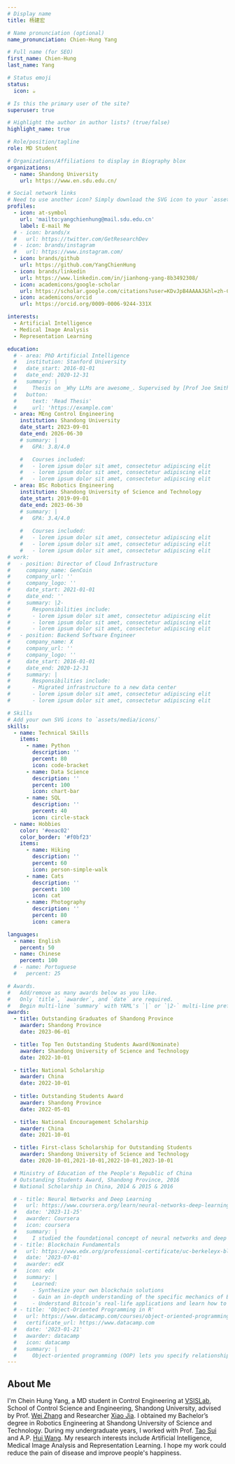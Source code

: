```yaml
---
# Display name
title: 杨建宏

# Name pronunciation (optional)
name_pronunciation: Chien-Hung Yang

# Full name (for SEO)
first_name: Chien-Hung
last_name: Yang

# Status emoji
status:
  icon: ☕️

# Is this the primary user of the site?
superuser: true

# Highlight the author in author lists? (true/false)
highlight_name: true

# Role/position/tagline
role: MD Student

# Organizations/Affiliations to display in Biography blox
organizations:
  - name: Shandong University
    url: https://www.en.sdu.edu.cn/

# Social network links
# Need to use another icon? Simply download the SVG icon to your `assets/media/icons/` folder.
profiles:
  - icon: at-symbol
    url: 'mailto:yangchienhung@mail.sdu.edu.cn'
    label: E-mail Me
  # - icon: brands/x
  #   url: https://twitter.com/GetResearchDev
  # - icon: brands/instagram
  #   url: https://www.instagram.com/
  - icon: brands/github
    url: https://github.com/YangChienHung
  - icon: brands/linkedin
    url: https://www.linkedin.com/in/jianhong-yang-8b3492308/
  - icon: academicons/google-scholar
    url: https://scholar.google.com/citations?user=KDvJpB4AAAAJ&hl=zh-CN
  - icon: academicons/orcid
    url: https://orcid.org/0009-0006-9244-331X

interests:
  - Artificial Intelligence
  - Medical Image Analysis
  - Representation Learning

education:
  # - area: PhD Artificial Intelligence
  #   institution: Stanford University
  #   date_start: 2016-01-01
  #   date_end: 2020-12-31
  #   summary: |
  #     Thesis on _Why LLMs are awesome_. Supervised by [Prof Joe Smith](https://example.com). Presented papers at 5 IEEE conferences with the contributions being published in 2 Springer journals.
  #   button:
  #     text: 'Read Thesis'
  #     url: 'https://example.com'
  - area: MEng Control Engineering
    institution: Shandong University
    date_start: 2023-09-01
    date_end: 2026-06-30
    # summary: |
    #   GPA: 3.8/4.0

    #   Courses included:
    #   - lorem ipsum dolor sit amet, consectetur adipiscing elit
    #   - lorem ipsum dolor sit amet, consectetur adipiscing elit
    #   - lorem ipsum dolor sit amet, consectetur adipiscing elit
  - area: BSc Robotics Engineering
    institution: Shandong University of Science and Technology
    date_start: 2019-09-01
    date_end: 2023-06-30
    # summary: |
    #   GPA: 3.4/4.0
      
    #   Courses included:
    #   - lorem ipsum dolor sit amet, consectetur adipiscing elit
    #   - lorem ipsum dolor sit amet, consectetur adipiscing elit
    #   - lorem ipsum dolor sit amet, consectetur adipiscing elit
# work:
#   - position: Director of Cloud Infrastructure
#     company_name: GenCoin
#     company_url: ''
#     company_logo: ''
#     date_start: 2021-01-01
#     date_end: ''
#     summary: |2-
#       Responsibilities include:
#       - lorem ipsum dolor sit amet, consectetur adipiscing elit
#       - lorem ipsum dolor sit amet, consectetur adipiscing elit
#       - lorem ipsum dolor sit amet, consectetur adipiscing elit
#   - position: Backend Software Engineer
#     company_name: X
#     company_url: ''
#     company_logo: ''
#     date_start: 2016-01-01
#     date_end: 2020-12-31
#     summary: |
#       Responsibilities include:
#       - Migrated infrastructure to a new data center
#       - lorem ipsum dolor sit amet, consectetur adipiscing elit
#       - lorem ipsum dolor sit amet, consectetur adipiscing elit

# Skills
# Add your own SVG icons to `assets/media/icons/`
skills:
  - name: Technical Skills
    items:
      - name: Python
        description: ''
        percent: 80
        icon: code-bracket
      - name: Data Science
        description: ''
        percent: 100
        icon: chart-bar
      - name: SQL
        description: ''
        percent: 40
        icon: circle-stack
  - name: Hobbies
    color: '#eeac02'
    color_border: '#f0bf23'
    items:
      - name: Hiking
        description: ''
        percent: 60
        icon: person-simple-walk
      - name: Cats
        description: ''
        percent: 100
        icon: cat
      - name: Photography
        description: ''
        percent: 80
        icon: camera

languages:
  - name: English
    percent: 50
  - name: Chinese
    percent: 100
  # - name: Portuguese
  #   percent: 25

# Awards.
#   Add/remove as many awards below as you like.
#   Only `title`, `awarder`, and `date` are required.
#   Begin multi-line `summary` with YAML's `|` or `|2-` multi-line prefix and indent 2 spaces below.
awards:
  - title: Outstanding Graduates of Shandong Province
    awarder: Shandong Province
    date: 2023-06-01

  - title: Top Ten Outstanding Students Award(Nominate)
    awarder: Shandong University of Science and Technology
    date: 2022-10-01

  - title: National Scholarship
    awarder: China
    date: 2022-10-01
  
  - title: Outstanding Students Award
    awarder: Shandong Province
    date: 2022-05-01

  - title: National Encouragement Scholarship
    awarder: China
    date: 2021-10-01

  - title: First-class Scholarship for Outstanding Students
    awarder: Shandong University of Science and Technology
    date: 2020-10-01,2021-10-01,2022-10-01,2023-10-01

  # Ministry of Education of the People's Republic of China
  # Outstanding Students Award, Shandong Province, 2016
  # National Scholarship in China, 2014 & 2015 & 2016

  # - title: Neural Networks and Deep Learning
  #   url: https://www.coursera.org/learn/neural-networks-deep-learning
  #   date: '2023-11-25'
  #   awarder: Coursera
  #   icon: coursera
  #   summary: |
  #     I studied the foundational concept of neural networks and deep learning. By the end, I was familiar with the significant technological trends driving the rise of deep learning; build, train, and apply fully connected deep neural networks; implement efficient (vectorized) neural networks; identify key parameters in a neural network’s architecture; and apply deep learning to your own applications.
  # - title: Blockchain Fundamentals
  #   url: https://www.edx.org/professional-certificate/uc-berkeleyx-blockchain-fundamentals
  #   date: '2023-07-01'
  #   awarder: edX
  #   icon: edx
  #   summary: |
  #     Learned:
  #     - Synthesize your own blockchain solutions
  #     - Gain an in-depth understanding of the specific mechanics of Bitcoin
  #     - Understand Bitcoin’s real-life applications and learn how to attack and destroy Bitcoin, Ethereum, smart contracts and Dapps, and alternatives to Bitcoin’s Proof-of-Work consensus algorithm
  # - title: 'Object-Oriented Programming in R'
  #   url: https://www.datacamp.com/courses/object-oriented-programming-with-s3-and-r6-in-r
  #   certificate_url: https://www.datacamp.com
  #   date: '2023-01-21'
  #   awarder: datacamp
  #   icon: datacamp
  #   summary: |
  #     Object-oriented programming (OOP) lets you specify relationships between functions and the objects that they can act on, helping you manage complexity in your code. This is an intermediate level course, providing an introduction to OOP, using the S3 and R6 systems. S3 is a great day-to-day R programming tool that simplifies some of the functions that you write. R6 is especially useful for industry-specific analyses, working with web APIs, and building GUIs.
---
```


## About Me

I'm Chein Hung Yang, a MD student in Control Engineering at [VSISLab](http://www.vsislab.com), School of Control Science and Engineering, Shandong University, advised by Prof. [Wei Zhang](https://brain.sdu.edu.cn/info/1092/1093.htm) and Researcher [Xiao Jia](https://faculty.sdu.edu.cn/jiaxiao/zh_CN/index.htm). I obtained my Bachelor’s degree in Robotics Engineering at Shandong University of Science and Technology. During my undergraduate years, I worked with Prof. [Tao Sui](https://xindian.sdust.edu.cn/info/1045/1544.htm) and A.P. [Hui Wang](https://xindian.sdust.edu.cn/info/1032/2446.htm). My research interests include Artificial Intelligence, Medical Image Analysis and Representation Learning. I hope my work could reduce the pain of disease and improve people's happiness.